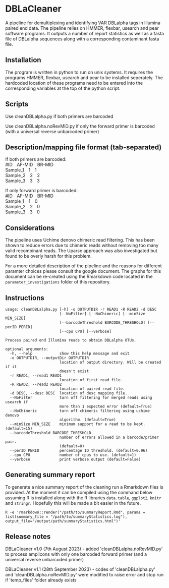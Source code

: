 # DBLaCleaner
A pipeline for demultiplexing and identifying VAR DBLalpha tags in Illumina paired end data. The pipeline relies on HMMER, flexbar, usearch and pear software programs. It outputs a number of report statistics as well as a fasta file of DBLalpha sequences along with a corresponding contaminant fasta file.

## Installation
The program is written in python to run on unix systems. It requires the programs HMMER, flexbar, usearch and pear to be installed seperately. The hardcoded location of these programs need to be entered into the corresponding variables at the top of the python script.

## Scripts
Use cleanDBLalpha.py if both primers are barcoded

Use cleanDBLalpha.noRevMID.py if only the forward primer is barcoded (with a universal reverse unbarcoded primer)

## Description/mapping file format (tab-separated)

If both primers are barcoded:<br />
#ID&emsp;AF-MID&emsp;BR-MID<br />
Sample_1&emsp;1&emsp;1<br />
Sample_2&emsp;2&emsp;2<br />
Sample_3&emsp;3&emsp;3<br />

If only forward primer is barcoded:<br />
#ID&emsp;AF-MID&emsp;BR-MID<br />
Sample_1&emsp;1&emsp;0<br />
Sample_2&emsp;2&emsp;0<br />
Sample_3&emsp;3&emsp;0<br />

## Considerations
The pipeline uses Uchime denovo chimeric read filtering. This has been shown to reduce errors due to chimeric reads without removing too many valid recombinant reads. The Uparse approach was also investigated but found to be overly harsh for this problem. 

For a more detailed description of the pipeline and the reasons for different paramter choices please consult the google document. The graphs for this document can be re-created using the Rmarkdown code located in the `parameter_investigations` folder of this repository.

## Instructions
```
usage: cleanDBLalpha.py [-h] -o OUTPUTDIR -r READ1 -R READ2 -d DESC
                        [--NoFilter] [--NoChimeric] [--minSize MIN_SIZE]
                        [--barcodeThreshold BARCODE_THRESHOLD] [--perID PERID]
                        [--cpu CPU] [--verbose]

Process paired end Illumina reads to obtain DBLalpha OTUs.

optional arguments:
  -h, --help            show this help message and exit
  -o OUTPUTDIR, --outputDir OUTPUTDIR
                        location of output directory. Will be created if it
                        doesn't exist
  -r READ1, --read1 READ1
                        location of first read file.
  -R READ2, --read2 READ2
                        location of paired read file.
  -d DESC, --desc DESC  location of desc mapping file.
  --NoFilter            turn off filtering for merged reads using usearch if
                        more than 1 expected error (default=True)
  --NoChimeric          turn off chimeric filtering using uchime denovo
                        algorithm. (default=True)
  --minSize MIN_SIZE    minimum support for a read to be kept. (default=15)
  --barcodeThreshold BARCODE_THRESHOLD
                        number of errors allowed in a barcode/primer pair.
                        (default=0)
  --perID PERID         percentage ID threshold. (default=0.96)
  --cpu CPU             number of cpus to use. (default=1)
  --verbose             print verbose output (default=False)
```
## Generating summary report
To generate a nice summary report of the cleaning run a Rmarkdown files is provided. At the moment it can be compiled using the command below assuming R is installed along with the R libraries `data.table`, `ggplot2`, `knitr` and `stringr`. Hopefully this will be made a bit easier in the future.

```
R -e 'rmarkdown::render("/path/to/summaryReport.Rmd", params = list(summary_file = "/path/to/summaryStatistics.log"), output_file="/output/path/summaryStatistics.html")'
```

## Release notes
DBLaCleaner v1.0 (7th August 2023) - added 'cleanDBLalpha.noRevMID.py' to process amplicons with only one barcoded forward primer (and a universal reverse unbarcoded primer)

DBLaCleaner v1.1 (28th September 2023) - codes of 'cleanDBLalpha.py' and 'cleanDBLalpha.noRevMID.py' were modified to raise error and stop run if 'temp_files' folder already exists

